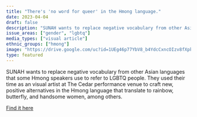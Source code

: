 ```yaml
---
title: "There's 'no word for queer' in the Hmong language."
date: 2023-04-04
draft: false
description: "SUNAH wants to replace negative vocabulary from other Asian languages that some Hmong speakers use to refer to LGBTQ people. They used their time as an visual artist at The Cedar performance venue to craft new, positive alternatives in the Hmong language that translate to rainbow, butterfly, and handsome women, among others."
issue_areas: ["gender", "lgbtq"]
media_types: ["visual article"]
ethnic_groups: ["hmong"]
image: "https://drive.google.com/uc?id=1UEg46p77YbV8_b4YdcCxncOIzv8fXpkk"
type: featured
---
```


SUNAH wants to replace negative vocabulary from other Asian languages that some Hmong speakers use to refer to LGBTQ people. They used their time as an visual artist at The Cedar performance venue to craft new, positive alternatives in the Hmong language that translate to rainbow, butterfly, and handsome women, among others.

[Find it here](https://sahanjournal.com/changing-minnesota/sunah-hmong-lgbtq-queer-language-the-cedar-commission/)
